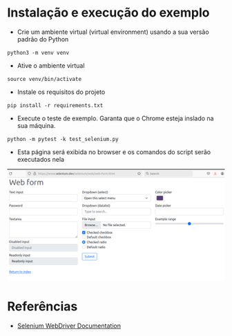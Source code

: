 # Instalação e execução do exemplo
- Crie um ambiente virtual (virtual environment) usando a sua versão padrão do Python
```
python3 -m venv venv
```
- Ative o ambiente virtual
```
source venv/bin/activate
```
- Instale os requisitos do projeto
```
pip install -r requirements.txt
```
- Execute o teste de exemplo. Garanta que o Chrome esteja inslado na sua máquina.
```
python -m pytest -k test_selenium.py
```
- Esta página será exibida no browser e os comandos do script serão executados nela

![alt text](image.png)

# Referências
- [Selenium WebDriver Documentation](https://www.selenium.dev/documentation/webdriver/)

